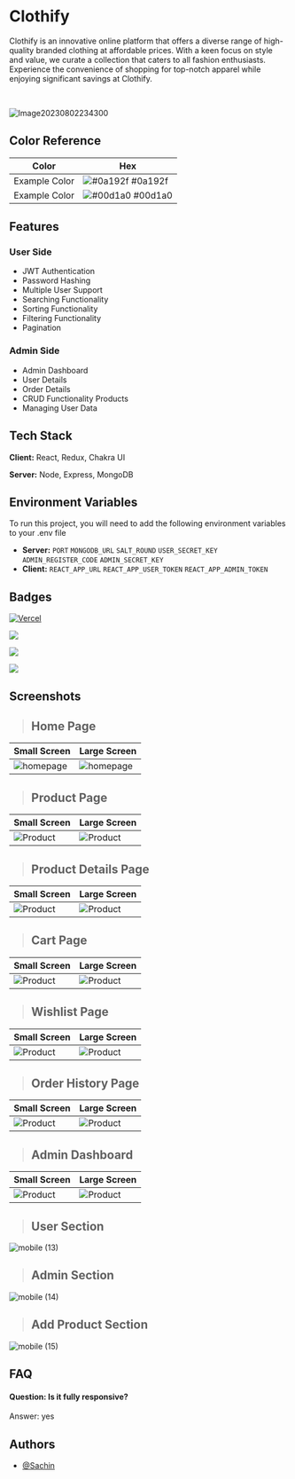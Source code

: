# Clothify 
Clothify is an innovative online platform that offers a diverse range of high-quality branded clothing at affordable prices. With a keen focus on style and value, we curate a collection that caters to all fashion enthusiasts. Experience the convenience of shopping for top-notch apparel while enjoying significant savings at Clothify.

<br/>

![Image20230802234300](https://github.com/uzairansari11/Clothify/assets/112272822/0373a7f2-be54-4c84-b572-2f2274632bc9)

## Color Reference

| Color             | Hex                                                                |
| ----------------- | ------------------------------------------------------------------ |
| Example Color | ![#0a192f](https://via.placeholder.com/10/0a192f?text=+) #0a192f |
| Example Color | ![#00d1a0](https://via.placeholder.com/10/00b48a?text=+) #00d1a0 |


## Features

### User Side
- JWT Authentication
- Password Hashing
- Multiple User Support
- Searching Functionality
- Sorting Functionality
- Filtering Functionality
- Pagination

### Admin Side
- Admin Dashboard
- User Details 
- Order Details
- CRUD Functionality Products 
- Managing User Data

## Tech Stack

**Client:** React, Redux, Chakra UI

**Server:** Node, Express, MongoDB


## Environment Variables

To run this project, you will need to add the following environment variables to your .env file

- **Server:**
`PORT` 
`MONGODB_URL` 
`SALT_ROUND`
`USER_SECRET_KEY` 
`ADMIN_REGISTER_CODE`
`ADMIN_SECRET_KEY`
- **Client:**
`REACT_APP_URL`
`REACT_APP_USER_TOKEN`
`REACT_APP_ADMIN_TOKEN`


## Badges

[![Vercel](https://vercelbadge.vercel.app/api/Bharat-Goswami/Clothify)](https://clothify-rho.vercel.app/)

[![](https://img.shields.io/github/last-commit/Bharat-Goswami/Clothify?logo=Clothify&style=for-the-badge)]()

[![](https://img.shields.io/github/contributors-anon/Bharat-Goswami/Clothify?style=for-the-badge)]()

[![](https://img.shields.io/github/languages/count/Bharat-Goswami/Clothify?style=for-the-badge)]()


## Screenshots
> ## Home Page
| Small Screen           | Large Screen            |
| ---------------------- | ---------------------- |
| ![homepage](https://github.com/uzairansari11/Clothify/assets/112272822/29a7d3ee-1c22-4826-8258-6718ad00480b) | ![homepage](https://github.com/uzairansari11/Clothify/assets/112272822/6ccb3faa-012a-467d-acc1-297a5a1fa8e4) |

> ## Product Page
| Small Screen           | Large Screen            |
| ---------------------- | ---------------------- |
| ![Product](https://github.com/uzairansari11/Clothify/assets/112272822/7ecfa4aa-b186-4ce6-9916-fcd81f404ea8) | ![Product](https://github.com/uzairansari11/Clothify/assets/112272822/dd81a9b9-5b23-4611-a357-09a65760755a) |

> ## Product Details Page
| Small Screen           | Large Screen            |
| ---------------------- | ---------------------- |
| ![Product](https://github.com/uzairansari11/Clothify/assets/112272822/af90db54-b95a-4e55-8c5f-a3b631fad96b) | ![Product](https://github.com/uzairansari11/Clothify/assets/112272822/f39a882c-1a61-48cb-97f1-c6f45f63f47d) |

> ## Cart Page
| Small Screen           | Large Screen            |
| ---------------------- | ---------------------- |
| ![Product](https://github.com/uzairansari11/Clothify/assets/112272822/5fd5e78a-8f52-4fdc-83d5-0229f949d2e2) | ![Product](https://github.com/uzairansari11/Clothify/assets/112272822/852e250a-d74f-45d2-b9df-96b29379a838) |


> ## Wishlist Page
| Small Screen           | Large Screen            |
| ---------------------- | ---------------------- |
| ![Product](https://github.com/uzairansari11/Clothify/assets/112272822/0e5b4705-f41e-455e-ae8c-132aeee8a470) | ![Product](https://github.com/uzairansari11/Clothify/assets/112272822/2e1dca2c-378a-461d-9ed6-4f95fc39bc54) |


> ## Order History Page
| Small Screen           | Large Screen            |
| ---------------------- | ---------------------- |
| ![Product](https://github.com/uzairansari11/Clothify/assets/112272822/2ebafd74-d00e-4a4f-bf1a-7dd331b5a1c7) | ![Product](https://github.com/uzairansari11/Clothify/assets/112272822/12e29319-9017-4129-99ae-6994b5e198e2) |


> ## Admin Dashboard
| Small Screen           | Large Screen            |
| ---------------------- | ---------------------- |
| ![Product](https://github.com/uzairansari11/Clothify/assets/112272822/2f0eb753-f233-41c7-98ef-1a45e500d350) | ![Product](https://github.com/uzairansari11/Clothify/assets/112272822/81b5e561-943e-4673-880f-3cafc512140c) |




> ## User Section

 ![mobile (13)](https://github.com/uzairansari11/Clothify/assets/112272822/e8843116-df65-4097-80d2-250df4ce80dc) 

> ## Admin Section


![mobile (14)](https://github.com/uzairansari11/Clothify/assets/112272822/e1f2ef69-6e13-474e-a862-67f0da2d1e19)


> ## Add Product Section

![mobile (15)](https://github.com/uzairansari11/Clothify/assets/112272822/a346b027-23cb-4cd2-b7de-b6c05d6a5e0a)


## FAQ

#### Question: Is it fully responsive?

Answer: yes



## Authors

- [@Sachin ](https://github.com/sachin2398)

